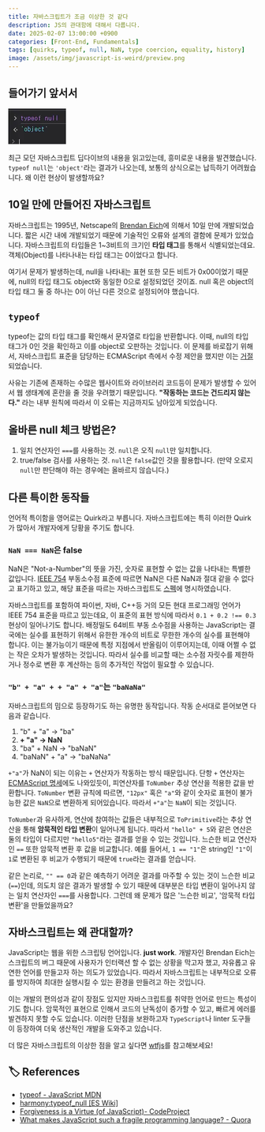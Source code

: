 ```yaml
---
title: 자바스크립트가 조금 이상한 것 같다
description: JS의 관대함에 대해서 다룹니다.
date: 2025-02-07 13:00:00 +0900
categories: [Front-End, Fundamentals]
tags: [quirks, typeof, null, NaN, type coercion, equality, history]
image: /assets/img/javascript-is-weird/preview.png
---
```


## 들어가기 앞서서

![](/assets//img/javascript-is-weird/0.webp)

최근 모던 자바스크립트 딥다이브의 내용을 읽고있는데, 흥미로운 내용을 발견했습니다. `typeof null`는 `'object'`라는 결과가 나오는데, 보통의 상식으로는 납득하기 어려웠습니다. 왜 이런 현상이 발생할까요?

## 10일 만에 만들어진 자바스크립트

자바스크립트는 1995년, Netscape의 [Brendan Eich](https://en.wikipedia.org/wiki/Brendan_Eich)에 의해서 10일 만에 개발되었습니다. 짧은 시간 내에 개발되었기 때문에 기술적인 오류와 설계의 결함에 문제가 있었습니다. 자바스크립트의 타입들은 1~3비트의 크기인 **타입 태그**를 통해서 식별되었는데요. 객체(Object)를 나타나내는 타입 태그는 0이었다고 합니다.

여기서 문제가 발생하는데, null을 나타내는 표현 또한 모든 비트가 0x00이었기 때문에, null의 타입 태그도 object와 동일한 0으로 설정되었던 것이죠. null 혹은 object의 타입 태그 둘 중 하나는 0이 아닌 다른 것으로 설정되어야 했습니다.

## `typeof`

typeof는 값의 타입 태그를 확인해서 문자열로 타입을 반환합니다. 이때, null의 타입 태그가 0인 것을 확인하고 이를 object로 오판하는 것입니다. 이 문제를 바로잡기 위해서, 자바스크립트 표준을 담당하는 ECMAScript 측에서 수정 제안을 했지만 이는 [거절](https://web.archive.org/web/20160331031419/http://wiki.ecmascript.org:80/doku.php?id=harmony:typeof_null)되었습니다.

사유는 기존에 존재하는 수많은 웹사이트와 라이브러리 코드등이 문제가 발생할 수 있어서 웹 생태계에 혼란을 줄 것을 우려했기 때문입니다. **"작동하는 코드는 건드리지 않는다."** 라는 내부 원칙에 따라서 이 오류는 지금까지도 남아있게 되었습니다.

## 올바른 null 체크 방법은?

1. 일치 연산자인 `===`를 사용하는 것. `null`은 오직 `null`만 일치합니다.
2. true/false 검사를 사용하는 것. `null`은 `false`값인 것을 활용합니다. (만약 오로지 `null`만 판단해야 하는 경우에는 올바르지 않습니다.)

## 다른 특이한 동작들

언어적 특이함을 영어로는 Quirk라고 부릅니다. 자바스크립트에는 특히 이러한 Quirk가 많아서 개발자에게 당황을 주기도 합니다.

### `NaN === NaN`은 false

NaN은 "Not-a-Number"의 뜻을 가진, 숫자로 표현할 수 없는 값을 나타내는 특별한 값입니다. [IEEE 754](https://ko.wikipedia.org/wiki/IEEE_754) 부동소수점 표준에 따르면 NaN은 다른 NaN과 절대 같을 수 없다고 표기하고 있고, 해당 표준을 따르는 자바스크립트도 [스펙](https://es5.github.io/#x11.9.6)에 명시하였습니다.

자바스크립트를 포함하여 파이썬, 자바, C++등 거의 모든 현대 프로그래밍 언어가 IEEE 754 표준을 따르고 있는데요, 이 표준의 표현 방식에 따라서 `0.1 + 0.2 !== 0.3` 현상이 일어나기도 합니다. 배정밀도 64비트 부동 소수점을 사용하는 JavaScript는 결국에는 실수를 표현하기 위해서 유한한 개수의 비트로 무한한 개수의 실수를 표현해야 합니다. 이는 불가능이기 때문에 특정 지점에서 반올림이 이루어지는데, 이때 어쩔 수 없는 작은 오차가 발생하는 것입니다. 따라서 실수를 비교할 때는 소수점 자릿수를 제한하거나 정수로 변환 후 계산하는 등의 추가적인 작업이 필요할 수 있습니다.

### `"b" + "a" + + "a" + "a"`는 `"baNaNa"`

자바스크립트의 밈으로 등장하기도 하는 유명한 동작입니다. 작동 순서대로 뜯어보면 다음과 같습니다.

1. "b" + "a" -> "ba"
2. **+ "a" -> NaN**
3. "ba" + NaN -> "baNaN"
4. "baNaN" + "a" -> "baNaNa"

`+"a"`가 NaN이 되는 이유는 `+` 연산자가 작동하는 방식 때문입니다. 단항 `+` 연산자는 [ECMAScript 명세](https://262.ecma-international.org/14.0/#sec-unary-plus-operator)에도 나와있듯이, 피연산자를 `ToNumber` 추상 연산을 적용한 값을 반환합니다. `ToNumber` 변환 규칙에 따르면, `"12px"` 혹은 `"a"`와 같이 숫자로 표현이 불가능한 값은 `NaN`으로 변환하게 되어있습니다. 따라서 `+"a"`는 `NaN`이 되는 것입니다.

`ToNumber`과 유사하게, 연산에 참여하는 값들은 내부적으로 `ToPrimitive`라는 추상 연산을 통해 **암묵적인 타입 변환**이 일어나게 됩니다. 따라서 `"hello" + 5`와 같은 연산은 둘의 타입이 다르지만 `"hello5"`라는 결과를 얻을 수 있는 것입니다. 느슨한 비교 연산자인 `==` 또한 암묵적 변환 후 값을 비교합니다. 예를 들어서, `1 == "1"`은 string인 `"1"`이 `1`로 변환된 후 비교가 수행되기 때문에 `true`라는 결과를 얻습니다.

같은 논리로, `"" == 0`과 같은 예측하기 어려운 결과를 마주할 수 있는 것이 느슨한 비교(`==`)인데, 의도치 않은 결과가 발생할 수 있기 때문에 대부분은 타입 변환이 일어나지 않는 일치 연산자인 `===`를 사용합니다. 그런데 왜 문제가 많은 '느슨한 비교', '암묵적 타입 변환'을 만들었을까요?

## 자바스크립트는 왜 관대할까?

JavaScript는 웹을 위한 스크립팅 언어입니다. **just work**. 개발자인 Brendan Eich는 스크립트의 버그 때문에 사용자가 인터랙션 할 수 없는 상황을 막고자 했고, 자유롭고 유연한 언어를 만들고자 하는 의도가 있었습니다. 따라서 자바스크립트는 내부적으로 오류를 방지하여 최대한 실행시킬 수 있는 환경을 만들려고 하는 것입니다.

이는 개발의 편의성과 같이 장점도 있지만 자바스크립트를 취약한 언어로 만드는 특성이기도 합니다. 암묵적인 표현으로 인해서 코드의 난독성이 증가할 수 있고, 빠르게 에러를 발견하지 못할 수도 있습니다. 이러한 단점을 보완하고자 `TypeScript`나 linter 도구들이 등장하여 더욱 생산적인 개발을 도와주고 있습니다.

더 많은 자바스크립트의 이상한 점을 알고 싶다면 [wtfjs](https://github.com/denysdovhan/wtfjs)를 참고해보세요!

## 🏷️ References

- [typeof - JavaScript MDN](https://developer.mozilla.org/ko/docs/Web/JavaScript/Reference/Operators/typeof)
- [harmony:typeof_null [ES Wiki]](https://web.archive.org/web/20160331031419/http://wiki.ecmascript.org:80/doku.php?id=harmony:typeof_null)
- [Forgiveness is a Virtue (of JavaScript)- CodeProject](https://www.codeproject.com/Articles/516925/Forgiveness-is-a-Virtue-of-JavaScript)
- [What makes JavaScript such a fragile programming language? - Quora](https://www.quora.com/What-makes-JavaScript-such-a-fragile-programming-language)
